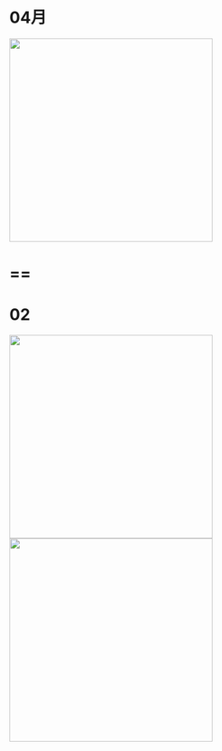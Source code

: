 # 04月

<img src="" width="360" height="auto">

# ==
# 02
<img src="" width="360" height="auto">
<img src="" width="360" height="auto">

